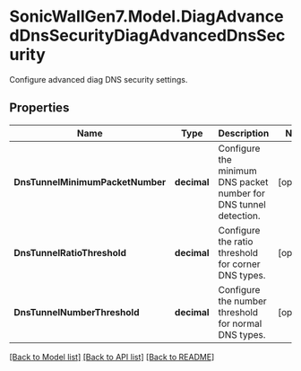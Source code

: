 # SonicWallGen7.Model.DiagAdvancedDnsSecurityDiagAdvancedDnsSecurity
Configure advanced diag DNS security settings.

## Properties

Name | Type | Description | Notes
------------ | ------------- | ------------- | -------------
**DnsTunnelMinimumPacketNumber** | **decimal** | Configure the minimum DNS packet number for DNS tunnel detection. | [optional] 
**DnsTunnelRatioThreshold** | **decimal** | Configure the ratio threshold for corner DNS types. | [optional] 
**DnsTunnelNumberThreshold** | **decimal** | Configure the number threshold for normal DNS types. | [optional] 

[[Back to Model list]](../README.md#documentation-for-models) [[Back to API list]](../README.md#documentation-for-api-endpoints) [[Back to README]](../README.md)

